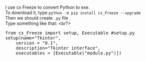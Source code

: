 I use cx Freeze to convert Python to exe.<br/>
To download it, type <code>python -m pip install cx_Freeze --upgrade</code><br/>
Then we should create <code>.py</code> file <br/>
Type something like that: <br?>
<pre class:brush="python">from cx_Freeze import setup, Executable #setup.py 
setup(name="Tkinter",
	version = "0.1",
	description="Tkinter interface",
	executables = [Executable("module.py")])</pre>
